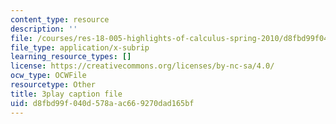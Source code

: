 ```yaml
---
content_type: resource
description: ''
file: /courses/res-18-005-highlights-of-calculus-spring-2010/d8fbd99f040d578aac669270dad165bf_X9t-u87df3o.vtt
file_type: application/x-subrip
learning_resource_types: []
license: https://creativecommons.org/licenses/by-nc-sa/4.0/
ocw_type: OCWFile
resourcetype: Other
title: 3play caption file
uid: d8fbd99f-040d-578a-ac66-9270dad165bf
---
```

